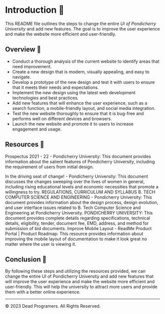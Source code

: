 # Introduction 🌼

This README file outlines the steps to change the entire *UI of Pondicherry University* and add new features. The goal is to improve the user experience and make the website more efficient and user-friendly.


## Overview 👣

* Conduct a thorough analysis of the current website to identify areas that need improvement.
* Create a new design that is modern, visually appealing, and easy to navigate.
* Develop a prototype of the new design and test it with users to ensure that it meets their needs and expectations.
* Implement the new design using the latest web development technologies and best practices.
* Add new features that will enhance the user experience, such as a search function, a mobile-friendly layout, and social media integration.
* Test the new website thoroughly to ensure that it is bug-free and performs well on different devices and browsers.
* Launch the new website and promote it to users to increase engagement and usage.


## Resources 📝

Prospectus 2021 - 22 - Pondicherry University: This document provides information about the salient features of Pondicherry University, including the requirement of users from initial design.

In the driving seat of change! - Pondicherry University: This document discusses the changes sweeping over the lives of women in general, including rising educational levels and economic necessities that promote a willingness to try.
REGULATIONS, CURRICULUM AND SYLLABUS B. TECH COMPUTER SCIENCE AND ENGINEERING - Pondicherry University: This document provides information about the design process, design evolution, and user interface issues related to B. Tech Computer Science and Engineering at Pondicherry University.
PONDICHERRY UNIVERSITY: This document provides complete details regarding specifications, technical details, eligibility, tender, document fee, EMD, address, and method for submission of bid documents.
Improve Mobile Layout - ReadMe Product Portal | Product Roadmap: This resource provides information about improving the mobile layout of documentation to make it look great no matter where the user is viewing it.


## Conclusion 🎀

By following these steps and utilizing the resources provided, we can change the entire UI of Pondicherry University and add new features that will improve the user experience and make the website more efficient and user-friendly. This will help the university to attract more users and provide them with a better online experience.

- - -
© 2023 Dead Programers. All Rights Reserved.
